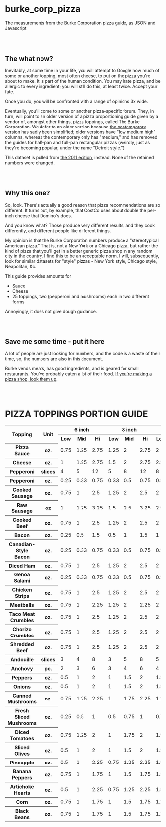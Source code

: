 # burke_corp_pizza

The measurements from the Burke Corporation pizza guide, as JSON and Javascript



<br/><br/>

## The what now?

Inevitably, at some time in your life, you will attempt to Google how much of some or another topping, most often cheese, to put on the pizza you're about to make.  It is part of the human condition.  You may hate pizza, and be allergic to every ingredient; you will still do this, at least twice.  Accept your fate.

Once you do, you will be confronted with a range of opinions 3x wide.

Eventually, you'll come to some or another pizza-specific forum.  They, in turn, will point to an older version of a pizza proportioning guide given by a vendor of, amongst other things, pizza toppings, called The Burke Corporation.  We defer to an older version because [the contemporary version](https://www.burkecorp.com/wp-content/uploads/2019/05/Portion-Guide.pdf) has sadly been simplified; older versions have "low medium high" columns, whereas the contemporary only has "medium," and has removed the guides for half-pan and full-pan rectangular pizzas (weirdly, just as they're becoming popular, under the name "Detroit style.")

This dataset is pulled from [the 2011 edition](https://cdn2.hubspot.net/hub/37985/docs/pizzatoppingportionguide_2011.pdf), instead.  None of the retained numbers were changed.



<br/><br/>

## Why this one?

So, look.  There's actually a good reason that pizza recommendations are so different.  It turns out, by example, that CostCo uses about double the per-inch cheese that Domino's does.

And you know what?  Those produce very different results, and they cook differently, and different people like different things.

My opinion is that the Burke Corporation numbers produce a "stereotypical American pizza."  That is, not a New York or a Chicago pizza, but rather the kind of pizza that you'll get in a better generic pizza shop in any random city in the country.  I find this to be an acceptable norm.  I will, subsequently, look for similar datasets for "style" pizzas - New York style, Chicago style, Neapolitan, &amp;c.

This guide provides amounts for

* Sauce
* Cheese
* 25 toppings, two (pepperoni and mushrooms) each in two different forms

Annoyingly, it does not give dough guidance.



<br/><br/>

## Save me some time - put it here

A lot of people are just looking for numbers, and the code is a waste of their time, so, the numbers are also in this document.

Burke vends meats, has good ingredients, and is geared for small restaurants.  You've probably eaten a lot of their food.  [If you're making a pizza shop, look them up](https://www.burkecorp.com/fully-cooked-meats/).



<br/><br/>

# PIZZA TOPPINGS PORTION GUIDE

<small><small>
<table>

  <tr class="headings">
    <th rowspan="2">Topping</th>
    <th rowspan="2">Unit</th>
    <th colspan="3">6 inch</th>
    <th colspan="3">8 inch</th>
    <th colspan="3">10 inch</th>
    <th colspan="3">12 inch</th>
    <th colspan="3">14 inch</th>
    <th colspan="3">16 inch</th>
    <th colspan="3">18 inch</th>
    <th colspan="3">Half pan</th>
    <th colspan="3">Full pan</th>
  </tr>

  <tr class="headings">
    <th>Low</th><th>Mid</th><th>Hi</th>
    <th>Low</th><th>Mid</th><th>Hi</th>
    <th>Low</th><th>Mid</th><th>Hi</th>
    <th>Low</th><th>Mid</th><th>Hi</th>
    <th>Low</th><th>Mid</th><th>Hi</th>
    <th>Low</th><th>Mid</th><th>Hi</th>
    <th>Low</th><th>Mid</th><th>Hi</th>
    <th>Low</th><th>Mid</th><th>Hi</th>
    <th>Low</th><th>Mid</th><th>Hi</th>
  </tr>

  <tr class="topping PizzaSauce">
    <th class="kind">Pizza Sauce</th><th class="unit">oz.</th>
    <td class="s6  wl">0.75</td><td class="s6  wm">1.25</td><td class="s6  wh">2.75</td>
    <td class="s8  wl">1.25</td><td class="s8  wm">2</td><td class="s8  wh">2.75</td>
    <td class="s10 wl">2</td><td class="s10 wm">3</td><td class="s10 wh">3.5</td>
    <td class="s12 wl">3</td><td class="s12 wm">4</td><td class="s12 wh">5</td>
    <td class="s14 wl">3.75</td><td class="s14 wm">5.75</td><td class="s14 wh">7.5</td>
    <td class="s16 wl">4.75</td><td class="s16 wm">7</td><td class="s16 wh">9</td>
    <td class="s18 wl">6</td><td class="s18 wm">8.25</td><td class="s18 wh">10.25</td>
    <td class="shp wl">5.25</td><td class="shp wm">7.5</td><td class="shp wh">9.5</td>
    <td class="sfp wl">9.25</td><td class="sfp wm">13</td><td class="sfp wh">16.5</td>
  </tr>

  <tr class="topping Cheese">
    <th class="kind">Cheese</th><th class="unit">oz.</th>
    <td class="s6  wl">1</td><td class="s6  wm">1.25</td><td class="s6  wh">2.75</td>
    <td class="s8  wl">1.5</td><td class="s8  wm">2</td><td class="s8  wh">2.75</td>
    <td class="s10 wl">2.5</td><td class="s10 wm">3.25</td><td class="s10 wh">4.5</td>
    <td class="s12 wl">4</td><td class="s12 wm">6</td><td class="s12 wh">7.5</td>
    <td class="s14 wl">5.75</td><td class="s14 wm">7</td><td class="s14 wh">9.25</td>
    <td class="s16 wl">7.25</td><td class="s16 wm">10.5</td><td class="s16 wh">14</td>
    <td class="s18 wl">7.5</td><td class="s18 wm">12</td><td class="s18 wh">15.5</td>
    <td class="shp wl">6.25</td><td class="shp wm">9.5</td><td class="shp wh">12.75</td>
    <td class="sfp wl">13.5</td><td class="sfp wm">20</td><td class="sfp wh">27</td>
  </tr>

  <tr class="topping Pepperoni">
    <th class="kind">Pepperoni</th><th class="unit">slices</th>
    <td class="s6  wl">4</td><td class="s6  wm">5</td><td class="s6  wh">12</td>
    <td class="s8  wl">5</td><td class="s8  wm">8</td><td class="s8  wh">12</td>
    <td class="s10 wl">8</td><td class="s10 wm">16</td><td class="s10 wh">20</td>
    <td class="s12 wl">16</td><td class="s12 wm">20</td><td class="s12 wh">28</td>
    <td class="s14 wl">20</td><td class="s14 wm">28</td><td class="s14 wh">40</td>
    <td class="s16 wl">24</td><td class="s16 wm">40</td><td class="s16 wh">48</td>
    <td class="s18 wl">32</td><td class="s18 wm">48</td><td class="s18 wh">64</td>
    <td class="shp wl">32</td><td class="shp wm">44</td><td class="shp wh">60</td>
    <td class="sfp wl">64</td><td class="sfp wm">88</td><td class="sfp wh">116</td>
  </tr>

  <tr class="topping Pepperoni">
    <th class="kind">Pepperoni</th><th class="unit">oz.</th>
    <td class="s6  wl">0.25</td><td class="s6  wm">0.33</td><td class="s6  wh">0.75</td>
    <td class="s8  wl">0.33</td><td class="s8  wm">0.5</td><td class="s8  wh">0.75</td>
    <td class="s10 wl">0.5</td><td class="s10 wm">1</td><td class="s10 wh">1.25</td>
    <td class="s12 wl">1</td><td class="s12 wm">1.25</td><td class="s12 wh">1.75</td>
    <td class="s14 wl">1.25</td><td class="s14 wm">1.75</td><td class="s14 wh">2.5</td>
    <td class="s16 wl">1.5</td><td class="s16 wm">2.5</td><td class="s16 wh">3</td>
    <td class="s18 wl">2</td><td class="s18 wm">3</td><td class="s18 wh">4</td>
    <td class="shp wl">1.75</td><td class="shp wm">2.75</td><td class="shp wh">3.75</td>
    <td class="sfp wl">3.5</td><td class="sfp wm">5.5</td><td class="sfp wh">7.25</td>
  </tr>

  <tr class="topping CookedSausage">
    <th class="kind">Cooked Sausage</th><th class="unit">oz.</th>
    <td class="s6  wl">0.75</td><td class="s6  wm">1</td><td class="s6  wh">2.5</td>
    <td class="s8  wl">1.25</td><td class="s8  wm">2</td><td class="s8  wh">2.5</td>
    <td class="s10 wl">2</td><td class="s10 wm">3</td><td class="s10 wh">4</td>
    <td class="s12 wl">3</td><td class="s12 wm">4.5</td><td class="s12 wh">5.75</td>
    <td class="s14 wl">4</td><td class="s14 wm">6</td><td class="s14 wh">8</td>
    <td class="s16 wl">5.25</td><td class="s16 wm">7.75</td><td class="s16 wh">10.5</td>
    <td class="s18 wl">6.5</td><td class="s18 wm">10</td><td class="s18 wh">13.25</td>
    <td class="shp wl">6</td><td class="shp wm">9</td><td class="shp wh">12</td>
    <td class="sfp wl">12</td><td class="sfp wm">18</td><td class="sfp wh">24</td>
  </tr>

  <tr class="topping RawSausage">
    <th class="kind">Raw Sausage</th><th class="unit">oz</th>
    <td class="s6  wl">1</td><td class="s6  wm">1.25</td><td class="s6  wh">3.25</td>
    <td class="s8  wl">1.5</td><td class="s8  wm">2.5</td><td class="s8  wh">3.25</td>
    <td class="s10 wl">2.5</td><td class="s10 wm">4</td><td class="s10 wh">5.25</td>
    <td class="s12 wl">4</td><td class="s12 wm">6</td><td class="s12 wh">7.5</td>
    <td class="s14 wl">2.25</td><td class="s14 wm">8</td><td class="s14 wh">10.5</td>
    <td class="s16 wl">7</td><td class="s16 wm">10.5</td><td class="s16 wh">14</td>
    <td class="s18 wl">8.5</td><td class="s18 wm">13.25</td><td class="s18 wh">17.5</td>
    <td class="shp wl">8</td><td class="shp wm">12</td><td class="shp wh">16</td>
    <td class="sfp wl">16</td><td class="sfp wm">24</td><td class="sfp wh">32</td>
  </tr>

  <tr class="topping CookedBeef">
    <th class="kind">Cooked Beef</th><th class="unit">oz.</th>
    <td class="s6  wl">0.75</td><td class="s6  wm">1</td><td class="s6  wh">2.5</td>
    <td class="s8  wl">1.25</td><td class="s8  wm">2</td><td class="s8  wh">2.5</td>
    <td class="s10 wl">2</td><td class="s10 wm">3</td><td class="s10 wh">4</td>
    <td class="s12 wl">3</td><td class="s12 wm">4.5</td><td class="s12 wh">5.75</td>
    <td class="s14 wl">4</td><td class="s14 wm">6</td><td class="s14 wh">8</td>
    <td class="s16 wl">5.25</td><td class="s16 wm">7.75</td><td class="s16 wh">10.5</td>
    <td class="s18 wl">6.5</td><td class="s18 wm">10</td><td class="s18 wh">13.25</td>
    <td class="shp wl">6</td><td class="shp wm">9</td><td class="shp wh">12</td>
    <td class="sfp wl">12</td><td class="sfp wm">18</td><td class="sfp wh">24</td>
  </tr>

  <tr class="topping Bacon">
    <th class="kind">Bacon</th><th class="unit">oz.</th>
    <td class="s6  wl">0.25</td><td class="s6  wm">0.5</td><td class="s6  wh">1.5</td>
    <td class="s8  wl">0.5</td><td class="s8  wm">1</td><td class="s8  wh">1.5</td>
    <td class="s10 wl">1</td><td class="s10 wm">1.5</td><td class="s10 wh">2.25</td>
    <td class="s12 wl">1.5</td><td class="s12 wm">2.5</td><td class="s12 wh">3.5</td>
    <td class="s14 wl">1.75</td><td class="s14 wm">3.5</td><td class="s14 wh">4.25</td>
    <td class="s16 wl">2.25</td><td class="s16 wm">4.25</td><td class="s16 wh">6.25</td>
    <td class="s18 wl">3.25</td><td class="s18 wm">6</td><td class="s18 wh">7.5</td>
    <td class="shp wl">2.75</td><td class="shp wm">5</td><td class="shp wh">7</td>
    <td class="sfp wl">5.75</td><td class="sfp wm">9.5</td><td class="sfp wh">13</td>
  </tr>

  <tr class="topping Canadian-StyleBacon">
    <th class="kind">Canadian-Style Bacon</th><th class="unit">oz.</th>
    <td class="s6  wl">0.25</td><td class="s6  wm">0.33</td><td class="s6  wh">0.75</td>
    <td class="s8  wl">0.33</td><td class="s8  wm">0.5</td><td class="s8  wh">0.75</td>
    <td class="s10 wl">0.5</td><td class="s10 wm">1</td><td class="s10 wh">1.25</td>
    <td class="s12 wl">1</td><td class="s12 wm">1.25</td><td class="s12 wh">1.75</td>
    <td class="s14 wl">1.25</td><td class="s14 wm">1.75</td><td class="s14 wh">2.5</td>
    <td class="s16 wl">1.5</td><td class="s16 wm">2.5</td><td class="s16 wh">3</td>
    <td class="s18 wl">2</td><td class="s18 wm">3</td><td class="s18 wh">4</td>
    <td class="shp wl">1.75</td><td class="shp wm">2.75</td><td class="shp wh">3.75</td>
    <td class="sfp wl">3.5</td><td class="sfp wm">5.5</td><td class="sfp wh">7.25</td>
  </tr>

  <tr class="topping DicedHam">
    <th class="kind">Diced Ham</th><th class="unit">oz.</th>
    <td class="s6  wl">0.75</td><td class="s6  wm">1</td><td class="s6  wh">2.5</td>
    <td class="s8  wl">1.25</td><td class="s8  wm">2</td><td class="s8  wh">2.5</td>
    <td class="s10 wl">2</td><td class="s10 wm">3</td><td class="s10 wh">4</td>
    <td class="s12 wl">3</td><td class="s12 wm">4.5</td><td class="s12 wh">5.75</td>
    <td class="s14 wl">4</td><td class="s14 wm">6</td><td class="s14 wh">8</td>
    <td class="s16 wl">5.25</td><td class="s16 wm">7.75</td><td class="s16 wh">10.5</td>
    <td class="s18 wl">6.5</td><td class="s18 wm">10</td><td class="s18 wh">13.25</td>
    <td class="shp wl">6</td><td class="shp wm">9</td><td class="shp wh">12</td>
    <td class="sfp wl">12</td><td class="sfp wm">18</td><td class="sfp wh">24</td>
  </tr>

  <tr class="topping GenoaSalami">
    <th class="kind">Genoa Salami</th><th class="unit">oz.</th>
    <td class="s6  wl">0.25</td><td class="s6  wm">0.33</td><td class="s6  wh">0.75</td>
    <td class="s8  wl">0.33</td><td class="s8  wm">0.5</td><td class="s8  wh">0.75</td>
    <td class="s10 wl">0.5</td><td class="s10 wm">1</td><td class="s10 wh">1.25</td>
    <td class="s12 wl">1</td><td class="s12 wm">1.25</td><td class="s12 wh">1.75</td>
    <td class="s14 wl">1.25</td><td class="s14 wm">1.75</td><td class="s14 wh">2.5</td>
    <td class="s16 wl">1.5</td><td class="s16 wm">2.5</td><td class="s16 wh">3</td>
    <td class="s18 wl">2</td><td class="s18 wm">3</td><td class="s18 wh">4</td>
    <td class="shp wl">1.75</td><td class="shp wm">2.75</td><td class="shp wh">3.75</td>
    <td class="sfp wl">3.5</td><td class="sfp wm">5.5</td><td class="sfp wh">7.25</td>
  </tr>

  <tr class="topping ChickenStrips">
    <th class="kind">Chicken Strips</th><th class="unit">oz.</th>
    <td class="s6  wl">0.75</td><td class="s6  wm">1</td><td class="s6  wh">2.5</td>
    <td class="s8  wl">1.25</td><td class="s8  wm">2</td><td class="s8  wh">2.5</td>
    <td class="s10 wl">2</td><td class="s10 wm">3</td><td class="s10 wh">4</td>
    <td class="s12 wl">3</td><td class="s12 wm">4.5</td><td class="s12 wh">5.75</td>
    <td class="s14 wl">4</td><td class="s14 wm">6</td><td class="s14 wh">8</td>
    <td class="s16 wl">5.25</td><td class="s16 wm">7.75</td><td class="s16 wh">10.5</td>
    <td class="s18 wl">6.5</td><td class="s18 wm">10</td><td class="s18 wh">13.25</td>
    <td class="shp wl">6</td><td class="shp wm">9</td><td class="shp wh">12</td>
    <td class="sfp wl">12</td><td class="sfp wm">18</td><td class="sfp wh">24</td>
  </tr>

  <tr class="topping Meatballs">
    <th class="kind">Meatballs</th><th class="unit">oz.</th>
    <td class="s6  wl">0.75</td><td class="s6  wm">1</td><td class="s6  wh">2.25</td>
    <td class="s8  wl">1.25</td><td class="s8  wm">2</td><td class="s8  wh">2.25</td>
    <td class="s10 wl">2</td><td class="s10 wm">2.5</td><td class="s10 wh">3.5</td>
    <td class="s12 wl">2.5</td><td class="s12 wm">3.75</td><td class="s12 wh">5</td>
    <td class="s14 wl">3.5</td><td class="s14 wm">5</td><td class="s14 wh">6.75</td>
    <td class="s16 wl">4.5</td><td class="s16 wm">6.75</td><td class="s16 wh">8.75</td>
    <td class="s18 wl">5.5</td><td class="s18 wm">8.5</td><td class="s18 wh">11</td>
    <td class="shp wl">5</td><td class="shp wm">7.5</td><td class="shp wh">10</td>
    <td class="sfp wl">10</td><td class="sfp wm">15</td><td class="sfp wh">20</td>
  </tr>

  <tr class="topping TacoMeatCrumbles">
    <th class="kind">Taco Meat Crumbles</th><th class="unit">oz.</th>
    <td class="s6  wl">0.75</td><td class="s6  wm">1</td><td class="s6  wh">2.5</td>
    <td class="s8  wl">1.25</td><td class="s8  wm">2</td><td class="s8  wh">2.5</td>
    <td class="s10 wl">2</td><td class="s10 wm">3</td><td class="s10 wh">4</td>
    <td class="s12 wl">3</td><td class="s12 wm">4.5</td><td class="s12 wh">5.75</td>
    <td class="s14 wl">4</td><td class="s14 wm">6</td><td class="s14 wh">8</td>
    <td class="s16 wl">5.25</td><td class="s16 wm">7.75</td><td class="s16 wh">10.5</td>
    <td class="s18 wl">6.5</td><td class="s18 wm">10</td><td class="s18 wh">13.25</td>
    <td class="shp wl">6</td><td class="shp wm">9</td><td class="shp wh">12</td>
    <td class="sfp wl">12</td><td class="sfp wm">18</td><td class="sfp wh">24</td>
  </tr>

  <tr class="topping ChorizoCrumbles">
    <th class="kind">Chorizo Crumbles</th><th class="unit">oz.</th>
    <td class="s6  wl">0.75</td><td class="s6  wm">1</td><td class="s6  wh">2.5</td>
    <td class="s8  wl">1.25</td><td class="s8  wm">2</td><td class="s8  wh">2.5</td>
    <td class="s10 wl">2</td><td class="s10 wm">3</td><td class="s10 wh">4</td>
    <td class="s12 wl">3</td><td class="s12 wm">4.5</td><td class="s12 wh">5.75</td>
    <td class="s14 wl">4</td><td class="s14 wm">6</td><td class="s14 wh">8</td>
    <td class="s16 wl">5.25</td><td class="s16 wm">7.75</td><td class="s16 wh">10.5</td>
    <td class="s18 wl">6.5</td><td class="s18 wm">10</td><td class="s18 wh">13.25</td>
    <td class="shp wl">6</td><td class="shp wm">9</td><td class="shp wh">12</td>
    <td class="sfp wl">12</td><td class="sfp wm">18</td><td class="sfp wh">24</td>
  </tr>

  <tr class="topping ShreddedBeef">
    <th class="kind">Shredded Beef</th><th class="unit">oz.</th>
    <td class="s6  wl">0.75</td><td class="s6  wm">1</td><td class="s6  wh">2.5</td>
    <td class="s8  wl">1.25</td><td class="s8  wm">2</td><td class="s8  wh">2.5</td>
    <td class="s10 wl">2</td><td class="s10 wm">3</td><td class="s10 wh">4</td>
    <td class="s12 wl">3</td><td class="s12 wm">4.5</td><td class="s12 wh">5.75</td>
    <td class="s14 wl">4</td><td class="s14 wm">6</td><td class="s14 wh">8</td>
    <td class="s16 wl">5.25</td><td class="s16 wm">7.75</td><td class="s16 wh">10.5</td>
    <td class="s18 wl">6.5</td><td class="s18 wm">10</td><td class="s18 wh">13.25</td>
    <td class="shp wl">6</td><td class="shp wm">9</td><td class="shp wh">12</td>
    <td class="sfp wl">12</td><td class="sfp wm">18</td><td class="sfp wh">24</td>
  </tr>

  <tr class="topping Andouille">
    <th class="kind">Andouille</th><th class="unit">slices</th>
    <td class="s6  wl">3</td><td class="s6  wm">4</td><td class="s6  wh">8</td>
    <td class="s8  wl">3</td><td class="s8  wm">5</td><td class="s8  wh">8</td>
    <td class="s10 wl">5</td><td class="s10 wm">11</td><td class="s10 wh">13</td>
    <td class="s12 wl">11</td><td class="s12 wm">13</td><td class="s12 wh">19</td>
    <td class="s14 wl">13</td><td class="s14 wm">19</td><td class="s14 wh">27</td>
    <td class="s16 wl">16</td><td class="s16 wm">27</td><td class="s16 wh">32</td>
    <td class="s18 wl">21</td><td class="s18 wm">32</td><td class="s18 wh">43</td>
    <td class="shp wl">21</td><td class="shp wm">29</td><td class="shp wh">40</td>
    <td class="sfp wl">43</td><td class="sfp wm">59</td><td class="sfp wh">77</td>
  </tr>

  <tr class="topping Anchovy">
    <th class="kind">Anchovy</th><th class="unit">pc.</th>
    <td class="s6  wl">2</td><td class="s6  wm">3</td><td class="s6  wh">6</td>
    <td class="s8  wl">3</td><td class="s8  wm">4</td><td class="s8  wh">6</td>
    <td class="s10 wl">4</td><td class="s10 wm">6</td><td class="s10 wh">8</td>
    <td class="s12 wl">7</td><td class="s12 wm">8</td><td class="s12 wh">10</td>
    <td class="s14 wl">9</td><td class="s14 wm">10</td><td class="s14 wh">12</td>
    <td class="s16 wl">11</td><td class="s16 wm">13</td><td class="s16 wh">16</td>
    <td class="s18 wl">13</td><td class="s18 wm">16</td><td class="s18 wh">18</td>
    <td class="shp wl">14</td><td class="shp wm">17</td><td class="shp wh">20</td>
    <td class="sfp wl">28</td><td class="sfp wm">34</td><td class="sfp wh">45</td>
  </tr>

  <tr class="topping Peppers">
    <th class="kind">Peppers</th><th class="unit">oz.</th>
    <td class="s6  wl">0.5</td><td class="s6  wm">1</td><td class="s6  wh">2</td>
    <td class="s8  wl">1</td><td class="s8  wm">1.5</td><td class="s8  wh">2</td>
    <td class="s10 wl">1.5</td><td class="s10 wm">2.25</td><td class="s10 wh">3</td>
    <td class="s12 wl">1.75</td><td class="s12 wm">2.75</td><td class="s12 wh">4.25</td>
    <td class="s14 wl">2.5</td><td class="s14 wm">4</td><td class="s14 wh">5.25</td>
    <td class="s16 wl">3.25</td><td class="s16 wm">5.75</td><td class="s16 wh">7.5</td>
    <td class="s18 wl">4.75</td><td class="s18 wm">8</td><td class="s18 wh">11.5</td>
    <td class="shp wl">3.5</td><td class="shp wm">6</td><td class="shp wh">8</td>
    <td class="sfp wl">7</td><td class="sfp wm">11.75</td><td class="sfp wh">15.5</td>
  </tr>

  <tr class="topping Onions">
    <th class="kind">Onions</th><th class="unit">oz.</th>
    <td class="s6  wl">0.5</td><td class="s6  wm">1</td><td class="s6  wh">2</td>
    <td class="s8  wl">1</td><td class="s8  wm">1.5</td><td class="s8  wh">2</td>
    <td class="s10 wl">1.5</td><td class="s10 wm">2.25</td><td class="s10 wh">3</td>
    <td class="s12 wl">1.75</td><td class="s12 wm">2.75</td><td class="s12 wh">4.25</td>
    <td class="s14 wl">2.5</td><td class="s14 wm">4</td><td class="s14 wh">5.25</td>
    <td class="s16 wl">3.25</td><td class="s16 wm">5.75</td><td class="s16 wh">7.5</td>
    <td class="s18 wl">4.75</td><td class="s18 wm">8</td><td class="s18 wh">11.5</td>
    <td class="shp wl">3.5</td><td class="shp wm">6</td><td class="shp wh">8</td>
    <td class="sfp wl">7</td><td class="sfp wm">11.75</td><td class="sfp wh">15.5</td>
  </tr>

  <tr class="topping CannedMushrooms">
    <th class="kind">Canned Mushrooms</th><th class="unit">oz.</th>
    <td class="s6  wl">0.75</td><td class="s6  wm">1.25</td><td class="s6  wh">2.25</td>
    <td class="s8  wl">1</td><td class="s8  wm">1.75</td><td class="s8  wh">2.25</td>
    <td class="s10 wl">1.25</td><td class="s10 wm">2.25</td><td class="s10 wh">3.5</td>
    <td class="s12 wl">1.5</td><td class="s12 wm">3</td><td class="s12 wh">4.5</td>
    <td class="s14 wl">2.25</td><td class="s14 wm">4.5</td><td class="s14 wh">7.25</td>
    <td class="s16 wl">4.25</td><td class="s16 wm">6</td><td class="s16 wh">8.5</td>
    <td class="s18 wl">4.75</td><td class="s18 wm">7.25</td><td class="s18 wh">11</td>
    <td class="shp wl">3.75</td><td class="shp wm">6.5</td><td class="shp wh">7.25</td>
    <td class="sfp wl">8.5</td><td class="sfp wm">9.5</td><td class="sfp wh">12.75</td>
  </tr>

  <tr class="topping FreshSlicedMushrooms">
    <th class="kind">Fresh Sliced Mushrooms</th><th class="unit">oz.</th>
    <td class="s6  wl">0.25</td><td class="s6  wm">0.5</td><td class="s6  wh">1</td>
    <td class="s8  wl">0.5</td><td class="s8  wm">0.75</td><td class="s8  wh">1</td>
    <td class="s10 wl">0.75</td><td class="s10 wm">1.25</td><td class="s10 wh">2</td>
    <td class="s12 wl">1</td><td class="s12 wm">1.75</td><td class="s12 wh">2.75</td>
    <td class="s14 wl">1.5</td><td class="s14 wm">2.75</td><td class="s14 wh">3.75</td>
    <td class="s16 wl">1.75</td><td class="s16 wm">2.75</td><td class="s16 wh">4.75</td>
    <td class="s18 wl">2.75</td><td class="s18 wm">4.75</td><td class="s18 wh">7.5</td>
    <td class="shp wl">1.75</td><td class="shp wm">3.25</td><td class="shp wh">5</td>
    <td class="sfp wl">3.5</td><td class="sfp wm">6.5</td><td class="sfp wh">10.5</td>
  </tr>

  <tr class="topping DicedTomatoes">
    <th class="kind">Diced Tomatoes</th><th class="unit">oz.</th>
    <td class="s6  wl">0.75</td><td class="s6  wm">1.25</td><td class="s6  wh">2</td>
    <td class="s8  wl">1</td><td class="s8  wm">1.75</td><td class="s8  wh">2</td>
    <td class="s10 wl">1.5</td><td class="s10 wm">2.5</td><td class="s10 wh">3.5</td>
    <td class="s12 wl">2.25</td><td class="s12 wm">3.5</td><td class="s12 wh">5.25</td>
    <td class="s14 wl">2.75</td><td class="s14 wm">4.25</td><td class="s14 wh">6</td>
    <td class="s16 wl">3</td><td class="s16 wm">5.5</td><td class="s16 wh">8.5</td>
    <td class="s18 wl">3.25</td><td class="s18 wm">6.25</td><td class="s18 wh">10</td>
    <td class="shp wl">3</td><td class="shp wm">5.5</td><td class="shp wh">8.25</td>
    <td class="sfp wl">4</td><td class="sfp wm">10</td><td class="sfp wh">16</td>
  </tr>

  <tr class="topping SlicedOlives">
    <th class="kind">Sliced Olives</th><th class="unit">oz.</th>
    <td class="s6  wl">0.5</td><td class="s6  wm">1</td><td class="s6  wh">2</td>
    <td class="s8  wl">1</td><td class="s8  wm">1.5</td><td class="s8  wh">2</td>
    <td class="s10 wl">1.5</td><td class="s10 wm">2.25</td><td class="s10 wh">3</td>
    <td class="s12 wl">1.75</td><td class="s12 wm">2.75</td><td class="s12 wh">4.25</td>
    <td class="s14 wl">2.5</td><td class="s14 wm">4</td><td class="s14 wh">5.25</td>
    <td class="s16 wl">3.25</td><td class="s16 wm">5.75</td><td class="s16 wh">7.5</td>
    <td class="s18 wl">4.75</td><td class="s18 wm">8</td><td class="s18 wh">11.5</td>
    <td class="shp wl">3.5</td><td class="shp wm">6</td><td class="shp wh">8</td>
    <td class="sfp wl">7</td><td class="sfp wm">11.75</td><td class="sfp wh">15.5</td>
  </tr>

  <tr class="topping Pineapple">
    <th class="kind">Pineapple</th><th class="unit">oz.</th>
    <td class="s6  wl">0.5</td><td class="s6  wm">1</td><td class="s6  wh">2.25</td>
    <td class="s8  wl">0.75</td><td class="s8  wm">1.25</td><td class="s8  wh">2.25</td>
    <td class="s10 wl">1.5</td><td class="s10 wm">2.75</td><td class="s10 wh">3.5</td>
    <td class="s12 wl">2</td><td class="s12 wm">3.5</td><td class="s12 wh">5.25</td>
    <td class="s14 wl">2.5</td><td class="s14 wm">4</td><td class="s14 wh">6</td>
    <td class="s16 wl">3</td><td class="s16 wm">5.5</td><td class="s16 wh">8.25</td>
    <td class="s18 wl">3.5</td><td class="s18 wm">6.25</td><td class="s18 wh">10.5</td>
    <td class="shp wl">3</td><td class="shp wm">5.5</td><td class="shp wh">8.5</td>
    <td class="sfp wl">5.5</td><td class="sfp wm">10</td><td class="sfp wh">16</td>
  </tr>

  <tr class="topping BananaPeppers">
    <th class="kind">Banana Peppers</th><th class="unit">oz.</th>
    <td class="s6  wl">0.75</td><td class="s6  wm">1</td><td class="s6  wh">1.75</td>
    <td class="s8  wl">1</td><td class="s8  wm">1.5</td><td class="s8  wh">1.75</td>
    <td class="s10 wl">1.25</td><td class="s10 wm">2.25</td><td class="s10 wh">3</td>
    <td class="s12 wl">2</td><td class="s12 wm">3</td><td class="s12 wh">4.5</td>
    <td class="s14 wl">2.5</td><td class="s14 wm">3.5</td><td class="s14 wh">5</td>
    <td class="s16 wl">2.5</td><td class="s16 wm">4.75</td><td class="s16 wh">7</td>
    <td class="s18 wl">2.75</td><td class="s18 wm">5.25</td><td class="s18 wh">8.25</td>
    <td class="shp wl">2.5</td><td class="shp wm">4.75</td><td class="shp wh">7</td>
    <td class="sfp wl">3.5</td><td class="sfp wm">8.25</td><td class="sfp wh">13.25</td>
  </tr>

  <tr class="topping ArtichokeHearts">
    <th class="kind">Artichoke Hearts</th><th class="unit">oz.</th>
    <td class="s6  wl">0.5</td><td class="s6  wm">1</td><td class="s6  wh">2.25</td>
    <td class="s8  wl">0.75</td><td class="s8  wm">1.25</td><td class="s8  wh">2.25</td>
    <td class="s10 wl">1.5</td><td class="s10 wm">2.75</td><td class="s10 wh">3.5</td>
    <td class="s12 wl">2</td><td class="s12 wm">3.5</td><td class="s12 wh">5.25</td>
    <td class="s14 wl">2.5</td><td class="s14 wm">4</td><td class="s14 wh">6</td>
    <td class="s16 wl">3</td><td class="s16 wm">5.5</td><td class="s16 wh">8.25</td>
    <td class="s18 wl">3.5</td><td class="s18 wm">6.25</td><td class="s18 wh">10.5</td>
    <td class="shp wl">3</td><td class="shp wm">5.5</td><td class="shp wh">8.5</td>
    <td class="sfp wl">5.5</td><td class="sfp wm">10</td><td class="sfp wh">16</td>
  </tr>

  <tr class="topping Corn">
    <th class="kind">Corn</th><th class="unit">oz.</th>
    <td class="s6  wl">0.75</td><td class="s6  wm">1</td><td class="s6  wh">1.75</td>
    <td class="s8  wl">1</td><td class="s8  wm">1.5</td><td class="s8  wh">1.75</td>
    <td class="s10 wl">1.25</td><td class="s10 wm">2.25</td><td class="s10 wh">3</td>
    <td class="s12 wl">2</td><td class="s12 wm">3</td><td class="s12 wh">4.5</td>
    <td class="s14 wl">2.5</td><td class="s14 wm">3.5</td><td class="s14 wh">5</td>
    <td class="s16 wl">2.5</td><td class="s16 wm">4.75</td><td class="s16 wh">7</td>
    <td class="s18 wl">2.75</td><td class="s18 wm">5.25</td><td class="s18 wh">8.25</td>
    <td class="shp wl">2.5</td><td class="shp wm">4.75</td><td class="shp wh">7</td>
    <td class="sfp wl">3.5</td><td class="sfp wm">8.25</td><td class="sfp wh">13.25</td>
  </tr>

  <tr class="topping BlackBeans">
    <th class="kind">Black Beans</th><th class="unit">oz.</th>
    <td class="s6  wl">0.75</td><td class="s6  wm">1</td><td class="s6  wh">1.75</td>
    <td class="s8  wl">1</td><td class="s8  wm">1.5</td><td class="s8  wh">1.75</td>
    <td class="s10 wl">1.25</td><td class="s10 wm">2.25</td><td class="s10 wh">3</td>
    <td class="s12 wl">2</td><td class="s12 wm">3</td><td class="s12 wh">4.5</td>
    <td class="s14 wl">2.5</td><td class="s14 wm">3.5</td><td class="s14 wh">5</td>
    <td class="s16 wl">2.5</td><td class="s16 wm">4.75</td><td class="s16 wh">7</td>
    <td class="s18 wl">2.75</td><td class="s18 wm">5.25</td><td class="s18 wh">8.25</td>
    <td class="shp wl">2.5</td><td class="shp wm">4.75</td><td class="shp wh">7</td>
    <td class="sfp wl">3.5</td><td class="sfp wm">8.25</td><td class="sfp wh">13.25</td>
  </tr>
</table>
</small></small>

